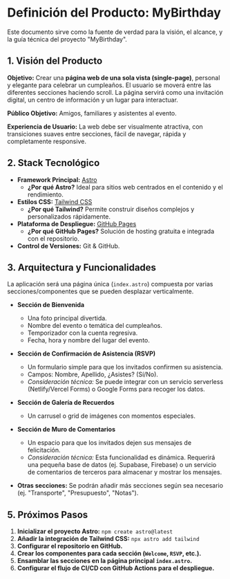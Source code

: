 # Definición del Producto: MyBirthday

Este documento sirve como la fuente de verdad para la visión, el alcance, y la guía técnica del proyecto "MyBirthday".

## 1. Visión del Producto

**Objetivo:** Crear una **página web de una sola vista (single-page)**, personal y elegante para celebrar un cumpleaños. El usuario se moverá entre las diferentes secciones haciendo scroll. La página servirá como una invitación digital, un centro de información y un lugar para interactuar.

**Público Objetivo:** Amigos, familiares y asistentes al evento.

**Experiencia de Usuario:** La web debe ser visualmente atractiva, con transiciones suaves entre secciones, fácil de navegar, rápida y completamente responsive.

## 2. Stack Tecnológico

- **Framework Principal:** [Astro](https://astro.build/)
  - **¿Por qué Astro?** Ideal para sitios web centrados en el contenido y el rendimiento.
- **Estilos CSS:** [Tailwind CSS](https://tailwindcss.com/)
  - **¿Por qué Tailwind?** Permite construir diseños complejos y personalizados rápidamente.
- **Plataforma de Despliegue:** [GitHub Pages](https://pages.github.com/)
  - **¿Por qué GitHub Pages?** Solución de hosting gratuita e integrada con el repositorio.
- **Control de Versiones:** Git & GitHub.

## 3. Arquitectura y Funcionalidades

La aplicación será una página única (`index.astro`) compuesta por varias secciones/componentes que se pueden desplazar verticalmente.

- **Sección de Bienvenida**
  - Una foto principal divertida.
  - Nombre del evento o temática del cumpleaños.
  - Temporizador con la cuenta regresiva.
  - Fecha, hora y nombre del lugar del evento.

- **Sección de Confirmación de Asistencia (RSVP)**
  - Un formulario simple para que los invitados confirmen su asistencia.
  - Campos: Nombre, Apellido, ¿Asistes? (Sí/No).
  - *Consideración técnica:* Se puede integrar con un servicio serverless (Netlify/Vercel Forms) o Google Forms para recoger los datos.

- **Sección de Galería de Recuerdos**
  - Un carrusel o grid de imágenes con momentos especiales.

- **Sección de Muro de Comentarios**
  - Un espacio para que los invitados dejen sus mensajes de felicitación.
  - *Consideración técnica:* Esta funcionalidad es dinámica. Requerirá una pequeña base de datos (ej. Supabase, Firebase) o un servicio de comentarios de terceros para almacenar y mostrar los mensajes.
  
- **Otras secciones:** Se podrán añadir más secciones según sea necesario (ej. "Transporte", "Presupuesto", "Notas").


## 5. Próximos Pasos

1.  **Inicializar el proyecto Astro:** `npm create astro@latest`
2.  **Añadir la integración de Tailwind CSS:** `npx astro add tailwind`
3.  **Configurar el repositorio en GitHub.**
4.  **Crear los componentes para cada sección (`Welcome`, `RSVP`, etc.).**
5.  **Ensamblar las secciones en la página principal `index.astro`.**
6.  **Configurar el flujo de CI/CD con GitHub Actions para el despliegue.**
